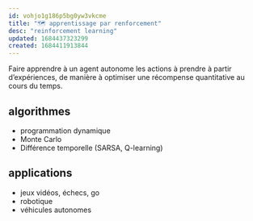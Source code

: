 ```yaml
---
id: vohjo1g186p5bg0yw3vkcme
title: "🗺 apprentissage par renforcement"
desc: "reinforcement learning"
updated: 1684437323299
created: 1684411913844
---
```


Faire apprendre à un agent autonome les actions à prendre à partir d’expériences, 
de manière à optimiser une récompense quantitative au cours du temps.

## algorithmes

- programmation dynamique
- Monte Carlo
- Différence temporelle (SARSA, Q-learning)

## applications

- jeux vidéos, échecs, go
- robotique
- véhicules autonomes